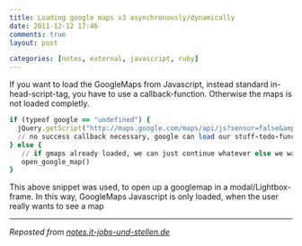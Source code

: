 ```yaml
---
title: Loading google maps v3 asynchronously/dynamically
date: 2011-12-12 17:46
comments: true
layout: post

categories: [notes, external, javascript, ruby]
---
```

 If you want to load the GoogleMaps from Javascript, instead standard in-head-script-tag, you have to use a callback-function. Otherwise the maps is not loaded completly.


```ruby
if (typeof google == "undefined") {
  jQuery.getScript("http://maps.google.com/maps/api/js?sensor=false&amp;callback=open_google_map")
  // no success callback necessary, google can load our stuff-todo-function
} else {
   // if gmaps already loaded, we can just continue whatever else we want to do
   open_google_map()
}
```

 This above snippet was used, to open up a googlemap in a modal/Lightbox-frame. In this way, GoogleMaps Javascript is only loaded, when the user really wants to see a map

---
<i>Reposted from <a href='http://notes.it-jobs-und-stellen.de/notes/35' rel='canonical'>notes.it-jobs-und-stellen.de</a></i>
